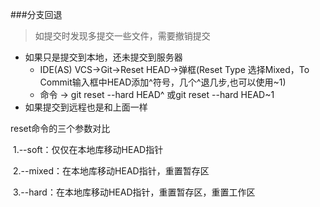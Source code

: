 ###分支回退
> 如提交时发现多提交一些文件，需要撤销提交
- 如果只是提交到本地，还未提交到服务器
    - IDE(AS) VCS->Git->Reset HEAD->弹框(Reset Type 选择Mixed，To Commit输入框中HEAD添加^符号，几个^退几步,也可以使用~1)
    - 命令 -> git reset --hard HEAD^  或git reset --hard HEAD~1
- 如果提交到远程也是和上面一样    
    
    
    
reset命令的三个参数对比

​ 1.--soft：仅仅在本地库移动HEAD指针

​ 2.--mixed：在本地库移动HEAD指针，重置暂存区

​ 3.--hard：在本地库移动HEAD指针，重置暂存区，重置工作区 